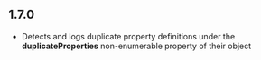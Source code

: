 ## 1.7.0

* Detects and logs duplicate property definitions under the __duplicateProperties__
  non-enumerable property of their object
